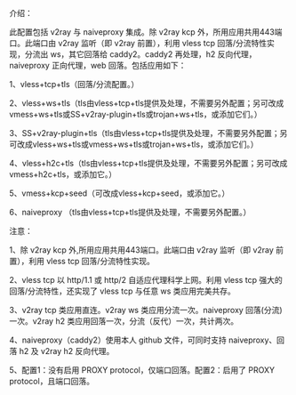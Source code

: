 介绍：

此配置包括 v2ray 与 naiveproxy 集成。除 v2ray kcp 外，所用应用共用443端口。此端口由 v2ray 监听（即 v2ray 前置），利用 vless tcp 回落/分流特性实现，分流出 ws，其它回落给 caddy2。caddy2 再处理，h2 反向代理，naiveproxy 正向代理，web 回落。包括应用如下：

1、vless+tcp+tls（回落/分流配置。）

2、vless+ws+tls（tls由vless+tcp+tls提供及处理，不需要另外配置；另可改成vmess+ws+tls或SS+v2ray-plugin+tls或trojan+ws+tls，或添加它们。）

3、SS+v2ray-plugin+tls（tls由vless+tcp+tls提供及处理，不需要另外配置；另可改成vless+ws+tls或vmess+ws+tls或trojan+ws+tls，或添加它们。）

4、vless+h2c+tls（tls由vless+tcp+tls提供及处理，不需要另外配置；另可改成vmess+h2c+tls，或添加它。）

5、vmess+kcp+seed（可改成vless+kcp+seed，或添加它。）

6、naiveproxy （tls由vless+tcp+tls提供及处理，不需要另外配置。）

注意：

1、除 v2ray kcp 外,所用应用共用443端口。此端口由 v2ray 监听（即 v2ray 前置），利用 vless tcp 回落/分流特性实现。

2、vless tcp 以 http/1.1 或 http/2 自适应代理科学上网。利用 vless tcp 强大的回落/分流特性，还实现了 vless tcp 与任意 ws 类应用完美共存。

3、v2ray tcp 类应用直连。v2ray ws 类应用分流一次。naiveproxy 回落(分流)一次。v2ray h2 类应用回落一次，分流（反代）一次，共计两次。

4、naiveproxy（caddy2）使用本人 github 文件，可同时支持 naiveproxy、回落 h2 及 v2ray h2 反向代理。

5、配置1：没有启用 PROXY protocol，仅端口回落。配置2：启用了 PROXY protocol，且端口回落。

